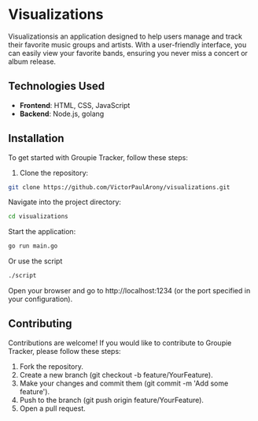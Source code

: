 # Visualizations

Visualizationsis an application designed to help users manage and track their favorite music groups and artists. With a user-friendly interface, you can easily view your favorite bands, ensuring you never miss a concert or album release.


## Technologies Used

- **Frontend**: HTML, CSS, JavaScript
- **Backend**: Node.js, golang

## Installation

To get started with Groupie Tracker, follow these steps:

1. Clone the repository:
```bash
git clone https://github.com/VictorPaulArony/visualizations.git
```
Navigate into the project directory:

```bash
cd visualizations
```

Start the application:

```bash
go run main.go
```

Or use the script 

```bash
./script
```

Open your browser and go to http://localhost:1234 (or the port specified in your configuration).

## Contributing
Contributions are welcome! If you would like to contribute to Groupie Tracker, please follow these steps:

1. Fork the repository.
2. Create a new branch (git checkout -b feature/YourFeature).
3. Make your changes and commit them (git commit -m 'Add some feature').
4. Push to the branch (git push origin feature/YourFeature).
5. Open a pull request.
